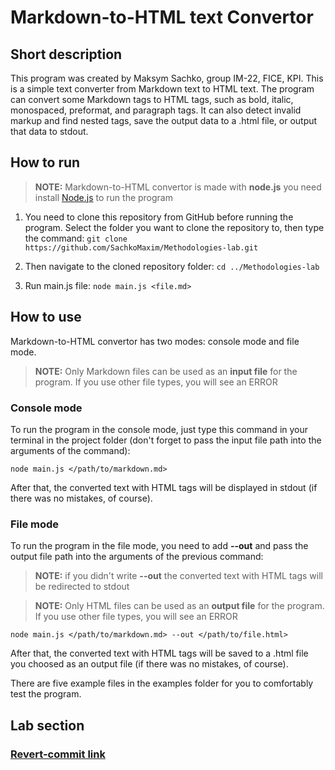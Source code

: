 # Markdown-to-HTML text Convertor

## Short description

This program was created by Maksym Sachko, group IM-22, FICE, KPI. This is a simple text converter from Markdown text to HTML text. 
The program can convert some Markdown tags to HTML tags, such as bold, italic, monospaced, preformat, and paragraph tags. 
It can also detect invalid markup and find nested tags, save the output data to a .html file, or output that data to stdout.

## How to run

> **NOTE:** Markdown-to-HTML convertor is made with **node.js** you need install [Node.js](https://nodejs.org/en/download) to run the program
1. You need to clone this repository from GitHub before running the program. Select the folder you want to clone the repository to, then type the command:
   `git clone https://github.com/SachkoMaxim/Methodologies-lab.git`

2. Then navigate to the cloned repository folder:
   `cd ../Methodologies-lab`

3. Run main.js file:
   `node main.js <file.md>`

## How to use

Markdown-to-HTML convertor has two modes: console mode and file mode.
> **NOTE:** Only Markdown files can be used as an **input file** for the program. If you use other file types, you will see an ERROR

### Console mode

To run the program in the console mode, just type this command in your terminal in the project folder (don't forget to pass the input file path into the arguments of the command):

`node main.js </path/to/markdown.md>`

After that, the converted text with HTML tags will be displayed in stdout (if there was no mistakes, of course).

### File mode

To run the program in the file mode, you need to add **--out** and pass the output file path into the arguments of the previous command:
> **NOTE:** if you didn't write **--out** the converted text with HTML tags will be redirected to stdout

> **NOTE:** Only HTML files can be used as an **output file** for the program. If you use other file types, you will see an ERROR

`node main.js </path/to/markdown.md> --out </path/to/file.html>`

After that, the converted text with HTML tags will be saved to a .html file you choosed as an output file (if there was no mistakes, of course).

There are five example files in the examples folder for you to comfortably test the program.

## Lab section

### [Revert-commit link](https://github.com/SachkoMaxim/Methodologies-lab/commit/82ad2daf845f972c959322574d2d71a33deef1d9)